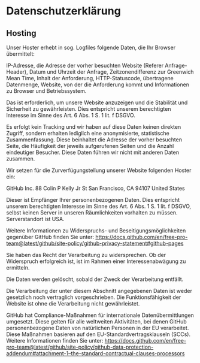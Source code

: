 # Datenschutzerklärung

## Hosting

Unser Hoster erhebt in sog. Logfiles folgende Daten, die Ihr Browser übermittelt:

IP-Adresse, die Adresse der vorher besuchten Website (Referer Anfrage-Header), Datum und Uhrzeit der Anfrage, Zeitzonendifferenz zur Greenwich Mean Time, Inhalt der Anforderung, HTTP-Statuscode, übertragene Datenmenge, Website, von der die Anforderung kommt und Informationen zu Browser und Betriebssystem.

Das ist erforderlich, um unsere Website anzuzeigen und die Stabilität und Sicherheit zu gewährleisten.
Dies entspricht unserem berechtigten Interesse im Sinne des Art. 6 Abs. 1 S. 1 lit. f DSGVO.

Es erfolgt kein Tracking und wir haben auf diese Daten keinen direkten Zugriff, sondern erhalten lediglich eine anonymisierte, statistische Zusammenfassung.
Diese beinhaltet die Adresse der vorher besuchten Seite, die Häufigkeit der jeweils aufgerufenen Seiten und die Anzahl eindeutiger Besucher.
Diese Daten führen wir nicht mit anderen Daten zusammen.

Wir setzen für die Zurverfügungstellung unserer Website folgenden Hoster ein:

GitHub Inc.
88 Colin P Kelly Jr St
San Francisco, CA 94107
United States

Dieser ist Empfänger Ihrer personenbezogenen Daten.
Dies entspricht unserem berechtigten Interesse im Sinne des Art. 6 Abs. 1 S. 1 lit. f DSGVO, selbst keinen Server in unseren Räumlichkeiten vorhalten zu müssen. Serverstandort ist USA.

Weitere Informationen zu Widerspruchs- und Beseitigungsmöglichkeiten gegenüber GitHub finden Sie unter: https://docs.github.com/en/free-pro-team@latest/github/site-policy/github-privacy-statement#github-pages

Sie haben das Recht der Verarbeitung zu widersprechen.
Ob der Widerspruch erfolgreich ist, ist im Rahmen einer Interessenabwägung zu ermitteln.

Die Daten werden gelöscht, sobald der Zweck der Verarbeitung entfällt.

Die Verarbeitung der unter diesem Abschnitt angegebenen Daten ist weder gesetzlich noch vertraglich vorgeschrieben.
Die Funktionsfähigkeit der Website ist ohne die Verarbeitung nicht gewährleistet.

GitHub hat Compliance-Maßnahmen für internationale Datenübermittlungen umgesetzt.
Diese gelten für alle weltweiten Aktivitäten, bei denen GitHub personenbezogene Daten von natürlichen Personen in der EU verarbeitet.
Diese Maßnahmen basieren auf den EU-Standardvertragsklauseln (SCCs).
Weitere Informationen finden Sie unter: https://docs.github.com/en/free-pro-team@latest/github/site-policy/github-data-protection-addendum#attachment-1–the-standard-contractual-clauses-processors